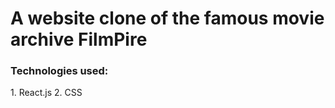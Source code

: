 <h1>A website clone of the famous movie archive FilmPire</h1>

<h3> Technologies used: </h3>
1. React.js
2. CSS
